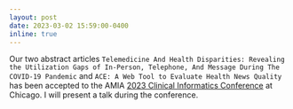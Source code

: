 ```yaml
---
layout: post
date: 2023-03-02 15:59:00-0400
inline: true
---
```


Our two abstract articles `Telemedicine And Health Disparities: Revealing the Utilization Gaps of In-Person, Telephone, And Message During The COVID-19 Pandemic` and `ACE: A Web Tool to Evaluate Health News Quality` has been accepted to the AMIA [2023 Clinical Informatics Conference](https://amia.org/education-events/amia-2023-clinical-informatics-conference) at Chicago.  I will present a talk during the conference.

